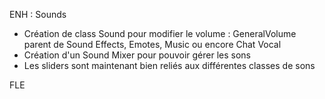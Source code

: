 ENH : Sounds

- Création de class Sound pour modifier le volume : GeneralVolume parent de Sound Effects, Emotes, Music ou encore Chat Vocal
- Création d'un Sound Mixer pour pouvoir gérer les sons
- Les sliders sont maintenant bien reliés aux différentes classes de sons

FLE